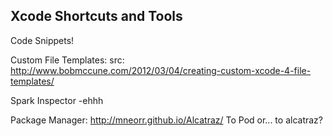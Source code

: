 Xcode Shortcuts and Tools
---------------------------------------------------

Code Snippets!


Custom File Templates:
src: http://www.bobmccune.com/2012/03/04/creating-custom-xcode-4-file-templates/

Spark Inspector -ehhh

Package Manager: http://mneorr.github.io/Alcatraz/
To Pod or... to alcatraz?


